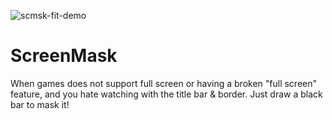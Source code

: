 ![scmsk-fit-demo](https://user-images.githubusercontent.com/5273654/99331231-d0f9ec00-28ba-11eb-80a6-e020f6dea0db.gif)

# ScreenMask
When games does not support full screen or having a broken "full screen" feature, and you hate watching with the title bar & border. Just draw a black bar to mask it!
